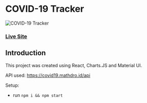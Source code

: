 # COVID-19 Tracker

![COVID-19 Tracker](https://user-images.githubusercontent.com/52598978/82085532-d6f3f200-970a-11ea-9d86-ae85044bc745.png)
### [Live Site](http://akhilanandsirra.github.io/covid19tracker)

## Introduction

This project was created using React, Charts.JS and Material UI.

API used: https://covid19.mathdro.id/api

Setup:
- run ```npm i && npm start```

